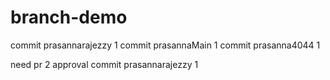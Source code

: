 
# branch-demo
commit prasannarajezzy 1 
commit prasannaMain 1
commit prasanna4044 1

need pr 2 approval
commit prasannarajezzy 1 
